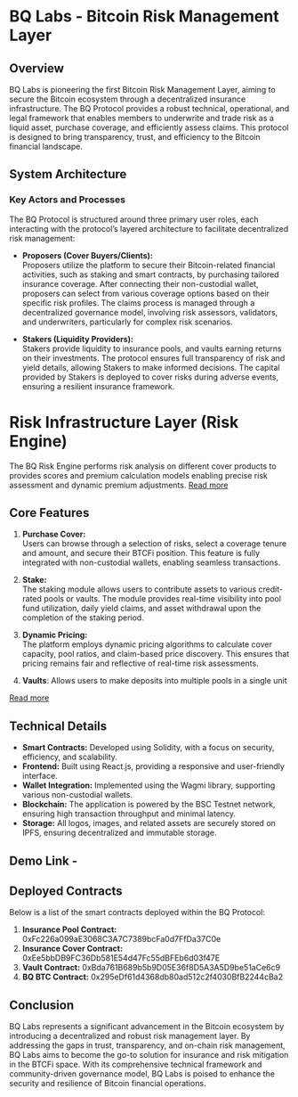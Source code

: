 # BQ Labs - Bitcoin Risk Management Layer

## Overview

BQ Labs is pioneering the first Bitcoin Risk Management Layer, aiming to secure the Bitcoin ecosystem through a decentralized insurance infrastructure. The BQ Protocol provides a robust technical, operational, and legal framework that enables members to underwrite and trade risk as a liquid asset, purchase coverage, and efficiently assess claims. This protocol is designed to bring transparency, trust, and efficiency to the Bitcoin financial landscape.

## System Architecture

### Key Actors and Processes

The BQ Protocol is structured around three primary user roles, each interacting with the protocol’s layered architecture to facilitate decentralized risk management:

- **Proposers (Cover Buyers/Clients):**  
   Proposers utilize the platform to secure their Bitcoin-related financial activities, such as staking and smart contracts, by purchasing tailored insurance coverage. After connecting their non-custodial wallet, proposers can select from various coverage options based on their specific risk profiles. The claims process is managed through a decentralized governance model, involving risk assessors, validators, and underwriters, particularly for complex risk scenarios.

- **Stakers (Liquidity Providers):**  
   Stakers provide liquidity to insurance pools, and vaults earning returns on their investments. The protocol ensures full transparency of risk and yield details, allowing Stakers to make informed decisions. The capital provided by Stakers is deployed to cover risks during adverse events, ensuring a resilient insurance framework.

# Risk Infrastructure Layer (Risk Engine)

The BQ Risk Engine performs risk analysis on different cover products to provides scores and premium calculation models enabling precise risk assessment and dynamic premium adjustments. [Read more](https://github.com/bitquid-labs/bnb-hackathon/blob/main/risk-engine/README.md)

## Core Features

1. **Purchase Cover:**  
   Users can browse through a selection of risks, select a coverage tenure and amount, and secure their BTCFi position. This feature is fully integrated with non-custodial wallets, enabling seamless transactions.

2. **Stake:**  
   The staking module allows users to contribute assets to various credit-rated pools or vaults. The module provides real-time visibility into pool fund utilization, daily yield claims, and asset withdrawal upon the completion of the staking period.

3. **Dynamic Pricing:**  
   The platform employs dynamic pricing algorithms to calculate cover capacity, pool ratios, and claim-based price discovery. This ensures that pricing remains fair and reflective of real-time risk assessments.

4. **Vaults**:
   Allows users to make deposits into multiple pools in a single unit

[Read more](https://github.com/bitquid-labs/bnb-hackathon/blob/main/bnb-contracts/README.md)

## Technical Details

- **Smart Contracts:** Developed using Solidity, with a focus on security, efficiency, and scalability.
- **Frontend:** Built using React.js, providing a responsive and user-friendly interface.
- **Wallet Integration:** Implemented using the Wagmi library, supporting various non-custodial wallets.
- **Blockchain:** The application is powered by the BSC Testnet network, ensuring high transaction throughput and minimal latency.
- **Storage:** All logos, images, and related assets are securely stored on IPFS, ensuring decentralized and immutable storage.

## Demo Link -

## Deployed Contracts

Below is a list of the smart contracts deployed within the BQ Protocol:

1. **Insurance Pool Contract:** 0xFc226a099aE3068C3A7C7389bcFa0d7FfDa37C0e
2. **Insurance Cover Contract:** 0xEe5bbDB9FC36Db581E54d47Fc55dBFEb6d03f47E
3. **Vault Contract:** 0xBda761B689b5b9D05E36f8D5A3A5D9be51aCe6c9
4. **BQ BTC Contract:** 0x295eDf61d4368db80ad512c2f4030BfB2244cBa2

## Conclusion

BQ Labs represents a significant advancement in the Bitcoin ecosystem by introducing a decentralized and robust risk management layer. By addressing the gaps in trust, transparency, and on-chain risk management, BQ Labs aims to become the go-to solution for insurance and risk mitigation in the BTCFi space. With its comprehensive technical framework and community-driven governance model, BQ Labs is poised to enhance the security and resilience of Bitcoin financial operations.
